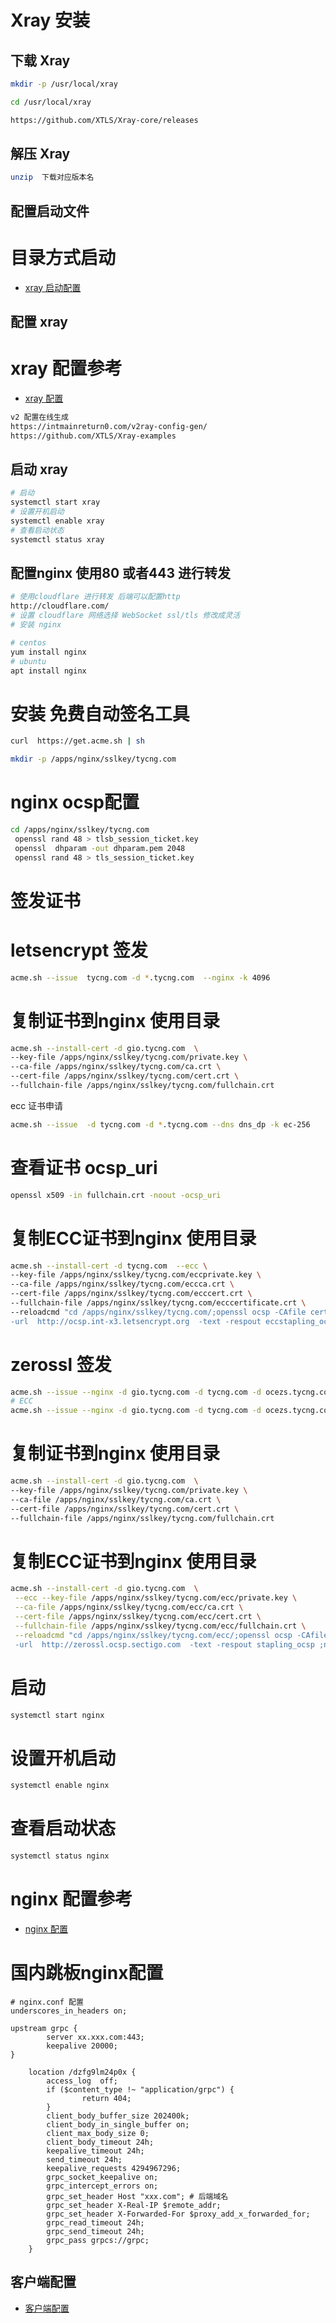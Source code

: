 # Xray  安装

## 下载 Xray

```bash
mkdir -p /usr/local/xray

cd /usr/local/xray

https://github.com/XTLS/Xray-core/releases

```

## 解压 Xray

```bash
unzip  下载对应版本名

```

## 配置启动文件

# 目录方式启动

* [xray 启动配置](./xray.service)

## 配置 xray

# xray 配置参考

* [xray 配置](./xray)

```bash
v2 配置在线生成
https://intmainreturn0.com/v2ray-config-gen/
https://github.com/XTLS/Xray-examples

```

## 启动 xray

```bash
# 启动
systemctl start xray   
# 设置开机启动
systemctl enable xray 
# 查看启动状态
systemctl status xray 

```

## 配置nginx 使用80 或者443 进行转发

```bash
# 使用cloudflare 进行转发 后端可以配置http 
http://cloudflare.com/
# 设置 cloudflare 网络选择 WebSocket ssl/tls 修改成灵活
# 安装 nginx

# centos
yum install nginx 
# ubuntu
apt install nginx
```

# 安装 免费自动签名工具

```bash
curl  https://get.acme.sh | sh

mkdir -p /apps/nginx/sslkey/tycng.com

```

# nginx ocsp配置

```bash
cd /apps/nginx/sslkey/tycng.com 
 openssl rand 48 > tlsb_session_ticket.key
 openssl  dhparam -out dhparam.pem 2048
 openssl rand 48 > tls_session_ticket.key
 ```

# 签发证书

# letsencrypt 签发

```bash
acme.sh --issue  tycng.com -d *.tycng.com  --nginx -k 4096

```

# 复制证书到nginx 使用目录

```bash
acme.sh --install-cert -d gio.tycng.com  \
--key-file /apps/nginx/sslkey/tycng.com/private.key \
--ca-file /apps/nginx/sslkey/tycng.com/ca.crt \
--cert-file /apps/nginx/sslkey/tycng.com/cert.crt \
--fullchain-file /apps/nginx/sslkey/tycng.com/fullchain.crt

```

ecc 证书申请

```bash
acme.sh --issue  -d tycng.com -d *.tycng.com --dns dns_dp -k ec-256 

```

# 查看证书 ocsp_uri

```bash
openssl x509 -in fullchain.crt -noout -ocsp_uri
```

# 复制ECC证书到nginx 使用目录

```bash
acme.sh --install-cert -d tycng.com  --ecc \
--key-file /apps/nginx/sslkey/tycng.com/eccprivate.key \
--ca-file /apps/nginx/sslkey/tycng.com/eccca.crt \
--cert-file /apps/nginx/sslkey/tycng.com/ecccert.crt \
--fullchain-file /apps/nginx/sslkey/tycng.com/ecccertificate.crt \
--reloadcmd "cd /apps/nginx/sslkey/tycng.com/;openssl ocsp -CAfile certificate.crt -issuer eccca.crt -cert ecccert.crt -no_nonce  \
-url  http://ocsp.int-x3.letsencrypt.org  -text -respout eccstapling_ocsp ;nginx -s reload"

```

# zerossl 签发

```bash
acme.sh --issue --nginx -d gio.tycng.com -d tycng.com -d ocezs.tycng.com -d trojan.tycng.com  -d kms.tycng.com -d dvns.tycng.com -m xxx@gmail.com  -k 4096
# ECC
acme.sh --issue --nginx -d gio.tycng.com -d tycng.com -d ocezs.tycng.com -d trojan.tycng.com  -d kms.tycng.com -d dvns.tycng.com -m xxx@gmail.com  -k ec-256
```

# 复制证书到nginx 使用目录

```bash
acme.sh --install-cert -d gio.tycng.com  \
--key-file /apps/nginx/sslkey/tycng.com/private.key \
--ca-file /apps/nginx/sslkey/tycng.com/ca.crt \
--cert-file /apps/nginx/sslkey/tycng.com/cert.crt \
--fullchain-file /apps/nginx/sslkey/tycng.com/fullchain.crt
```

# 复制ECC证书到nginx 使用目录

```bash
acme.sh --install-cert -d gio.tycng.com  \
 --ecc --key-file /apps/nginx/sslkey/tycng.com/ecc/private.key \
 --ca-file /apps/nginx/sslkey/tycng.com/ecc/ca.crt \
 --cert-file /apps/nginx/sslkey/tycng.com/ecc/cert.crt \
 --fullchain-file /apps/nginx/sslkey/tycng.com/ecc/fullchain.crt \
 --reloadcmd "cd /apps/nginx/sslkey/tycng.com/ecc/;openssl ocsp -CAfile fullchain.crt -issuer ca.crt -cert cert.crt -no_nonce \
 -url  http://zerossl.ocsp.sectigo.com  -text -respout stapling_ocsp ;nginx -s reload"
```

# 启动

```bash
systemctl start nginx

```

# 设置开机启动

```bash
systemctl enable nginx
```

# 查看启动状态

```bash
systemctl status nginx

```

# nginx 配置参考

* [nginx 配置](./nginx)
  
# 国内跳板nginx配置

```nginx
# nginx.conf 配置
underscores_in_headers on;

upstream grpc {
        server xx.xxx.com:443;
        keepalive 20000;
}

    location /dzfg9lm24p0x {
        access_log  off;
        if ($content_type !~ "application/grpc") {
                return 404;
        }
        client_body_buffer_size 202400k;
        client_body_in_single_buffer on;
        client_max_body_size 0;
        client_body_timeout 24h;
        keepalive_timeout 24h;
        send_timeout 24h;
        keepalive_requests 4294967296;
        grpc_socket_keepalive on;
        grpc_intercept_errors on;
        grpc_set_header Host "xxx.com"; # 后端域名
        grpc_set_header X-Real-IP $remote_addr;
        grpc_set_header X-Forwarded-For $proxy_add_x_forwarded_for;
        grpc_read_timeout 24h;
        grpc_send_timeout 24h;
        grpc_pass grpcs://grpc;
    }
```

## 客户端配置

* [客户端配置](../clash/README.md)

